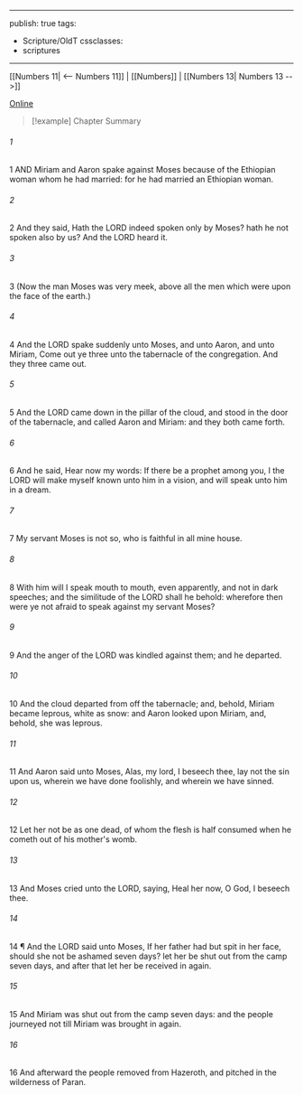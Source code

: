 

---
publish: true
tags:
  - Scripture/OldT
cssclasses:
  - scriptures
---
[[Numbers 11| <-- Numbers 11]] | [[Numbers]] | [[Numbers 13| Numbers 13 -->]]

[Online](https://churchofjesuschrist.org/study/scriptures/ot/num/12?lang=eng)

>[!example] Chapter Summary
>
###### 1
1 AND Miriam and Aaron spake against Moses because of the Ethiopian woman whom he had married: for he had married an Ethiopian woman.
###### 2
2 And they said, Hath the LORD indeed spoken only by Moses? hath he not spoken also by us?  And the LORD heard it.
###### 3
3 (Now the man Moses was very meek, above all the men which were upon the face of the earth.)
###### 4
4 And the LORD spake suddenly unto Moses, and unto Aaron, and unto Miriam, Come out ye three unto the tabernacle of the congregation.  And they three came out.
###### 5
5 And the LORD came down in the pillar of the cloud, and stood in the door of the tabernacle, and called Aaron and Miriam: and they both came forth.
###### 6
6 And he said, Hear now my words: If there be a prophet among you, I the LORD will make myself known unto him in a vision, and will speak unto him in a dream.
###### 7
7 My servant Moses is not so, who is faithful in all mine house.
###### 8
8 With him will I speak mouth to mouth, even apparently, and not in dark speeches; and the similitude of the LORD shall he behold: wherefore then were ye not afraid to speak against my servant Moses?
###### 9
9 And the anger of the LORD was kindled against them; and he departed.
###### 10
10 And the cloud departed from off the tabernacle; and, behold, Miriam became leprous, white as snow: and Aaron looked upon Miriam, and, behold, she was leprous.
###### 11
11 And Aaron said unto Moses, Alas, my lord, I beseech thee, lay not the sin upon us, wherein we have done foolishly, and wherein we have sinned.
###### 12
12 Let her not be as one dead, of whom the flesh is half consumed when he cometh out of his mother's womb.
###### 13
13 And Moses cried unto the LORD, saying, Heal her now, O God, I beseech thee.
###### 14
14 ¶ And the LORD said unto Moses, If her father had but spit in her face, should she not be ashamed seven days?  let her be shut out from the camp seven days, and after that let her be received in again.
###### 15
15 And Miriam was shut out from the camp seven days: and the people journeyed not till Miriam was brought in again.
###### 16
16 And afterward the people removed from Hazeroth, and pitched in the wilderness of Paran.



